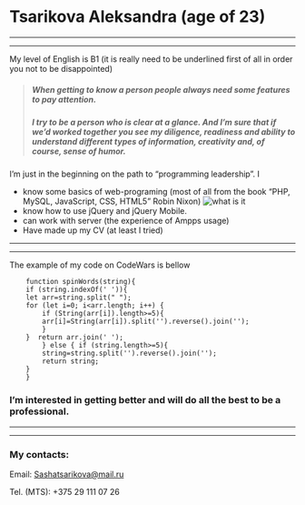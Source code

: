 # Tsarikova Aleksandra (age of 23)
***
***
My level of English is B1 (it is really need to be underlined first of all in order you not to be disappointed) 

>##### When getting to know a person people always need some features to pay attention. 
>##### I try to be a person who is clear at a glance. And I’m sure that if we’d worked together you see my __diligence__, __readiness and ability to understand different types of information__, __creativity__ and, of course, __sense of humor__. 

I’m just in the beginning on the path to “programming leadership”. I
+ know some basics of web-programing (most of all from the book “PHP, MySQL, JavaScript, CSS, HTML5” Robin Nixon)
![what is it](https://02.img.avito.st/image/1/z9DRpbaBYzmnAJE_w_60r1gGZz9zBmM_FGVnP6cAkT9nAm89ZwRjfQ "picture")
+ know how to use jQuery and jQuery Mobile.
+ can work with server (the experience of Ampps usage)
+ Have made up my CV (at least I tried) 
***
 ***

The example of my code on CodeWars is bellow

        function spinWords(string){
        if (string.indexOf(' ')){
        let arr=string.split(" ");
        for (let i=0; i<arr.length; i++) {
            if (String(arr[i]).length>=5){
            arr[i]=String(arr[i]).split('').reverse().join(''); 
            }
        }  return arr.join(' ');
            } else { if (string.length>=5){
            string=string.split('').reverse().join('');
            return string;
        }
        }

### I’m interested in getting better and will do all the best to be a professional.

***
***

### My contacts:
Email: Sashatsarikova@mail.ru 

Tel. (MTS): +375 29 111 07 26